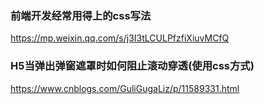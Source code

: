 ### 前端开发经常用得上的css写法
https://mp.weixin.qq.com/s/j3I3tLCULPfzfiXiuvMCfQ

### H5当弹出弹窗遮罩时如何阻止滚动穿透(使用css方式)
https://www.cnblogs.com/GuliGugaLiz/p/11589331.html